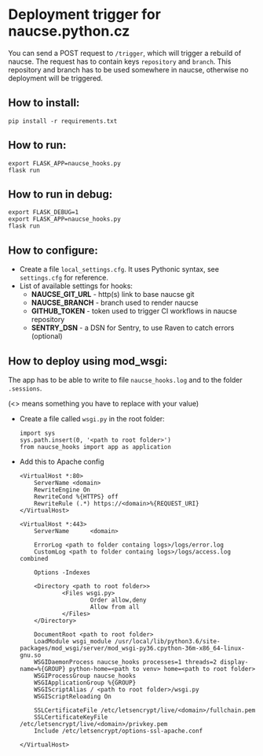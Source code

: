 # Deployment trigger for naucse.python.cz

You can send a POST request to ``/trigger``, which will trigger a rebuild of naucse. The request
has to contain keys `repository` and `branch`. This repository and branch has to be used somewhere
in naucse, otherwise no deployment will be triggered.

## How to install:

    pip install -r requirements.txt

## How to run:

    export FLASK_APP=naucse_hooks.py
    flask run

## How to run in debug:

    export FLASK_DEBUG=1
    export FLASK_APP=naucse_hooks.py
    flask run

## How to configure:
  
  + Create a file `local_settings.cfg`. It uses Pythonic syntax, see `settings.cfg` for reference.
  + List of available settings for hooks:
    - **NAUCSE_GIT_URL** - http(s) link to base naucse git
    - **NAUCSE_BRANCH** - branch used to render naucse
    - **GITHUB_TOKEN** - token used to trigger CI workflows in naucse repository
    - **SENTRY_DSN** - a DSN for Sentry, to use Raven to catch errors (optional)

## How to deploy using mod_wsgi:

The app has to be able to write to file ``naucse_hooks.log`` and to the folder ``.sessions``.

(<> means something you have to replace with your value) 

  + Create a file called `wsgi.py` in the root folder:
    
        import sys
        sys.path.insert(0, '<path to root folder>')
        from naucse_hooks import app as application

  * Add this to Apache config

        <VirtualHost *:80>
            ServerName <domain>
            RewriteEngine On
            RewriteCond %{HTTPS} off
            RewriteRule (.*) https://<domain>%{REQUEST_URI}
        </VirtualHost>

        <VirtualHost *:443>
            ServerName      <domain>
    
            ErrorLog <path to folder containg logs>/logs/error.log
            CustomLog <path to folder containg logs>/logs/access.log combined
    
            Options -Indexes
    
            <Directory <path to root folder>>
                    <Files wsgi.py>
                            Order allow,deny
                            Allow from all
                    </Files>
            </Directory>
    
            DocumentRoot <path to root folder>
            LoadModule wsgi_module /usr/local/lib/python3.6/site-packages/mod_wsgi/server/mod_wsgi-py36.cpython-36m-x86_64-linux-gnu.so
            WSGIDaemonProcess naucse_hooks processes=1 threads=2 display-name=%{GROUP} python-home=<path to venv> home=<path to root folder>
            WSGIProcessGroup naucse_hooks
            WSGIApplicationGroup %{GROUP}
            WSGIScriptAlias / <path to root folder>/wsgi.py
            WSGIScriptReloading On

            SSLCertificateFile /etc/letsencrypt/live/<domain>/fullchain.pem
            SSLCertificateKeyFile /etc/letsencrypt/live/<domain>/privkey.pem
            Include /etc/letsencrypt/options-ssl-apache.conf

        </VirtualHost>
